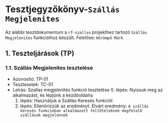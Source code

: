 # Tesztjegyzőkönyv-`Szállás Megjelenites`

Az alábbi tesztdokumentum a `rf-szallas` projekthez tartozó `Szállás Megjelenites` funkcióihoz készült. Felelőse: `Hörömpő Márk`

## 1. Teszteljárások (TP)

### 1.1. Szállás Megjelenites tesztelése
- Azonosító: TP-01
- Tesztesetek: TC-01
- Leírás: Szallas megjelenítés funkció tesztelése
    0. lépés: Nyissuk meg az alkalmazást, és lépjünk a kezdőoldalra
    1. lépés: Használjuk a Szállás Keresés funkciót
    2. lépés: Ellenőrizzük az eredményt. Elvárt eredmény: `A szállás keresés funkcióban alkalmazott feltételeknek megfelelő szállások megjelennek`

